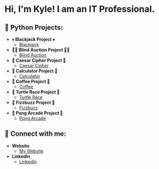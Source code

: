 <h1>Hi, I'm Kyle! I am an IT Professional.</h1>

<h2>🐍 Python Projects:</h2>

- <b>♦️ Blackjack Project ♦️</b>
  - [Blackjack](https://github.com/ksessions2022/pythontime/tree/main/blackjack_project)
- <b>🧑‍⚖️ Blind Auction Project 🧑‍⚖️</b>
  - [Blind Auction](https://github.com/ksessions2022/pythontime/tree/main/blind_auction)
- <b>🔐 Caesar Cipher Project 🔐</b>
  - [Caesar Cipher](https://github.com/ksessions2022/pythontime/tree/main/caesarcipher)
- <b>🟰 Calculator Project 🟰</b>
  - [Calculator](https://github.com/ksessions2022/pythontime/tree/main/calculator_project)
- <b>🍵 Coffee Project 🍵</b>
  - [Coffee](https://github.com/ksessions2022/pythontime/tree/main/coffee_machine)
- <b>🐢 Turtle Race Project 🐢</b>
  - [Turtle Race](https://github.com/ksessions2022/pythontime/tree/main/day_19_turtle_race)
- <b>🐝 Fizzbuzz Project 🐝</b>
  - [Fizzbuzz](https://github.com/ksessions2022/pythontime/tree/main/fizzbuzz)
- <b>🏓 Pong Arcade Project 🏓</b>
  - [Pong Arcade](https://github.com/ksessions2022/pythontime/tree/main/pong_arcade_game)

<h2> 🤳 Connect with me:</h2>

- <b>Website</b>
  - [My Website](https://kylesessions.com)
- <b>LinkedIn</b>
  - [LinkedIn](https://www.linkedin.com/in/kyle-sessions-656b2020b/)
